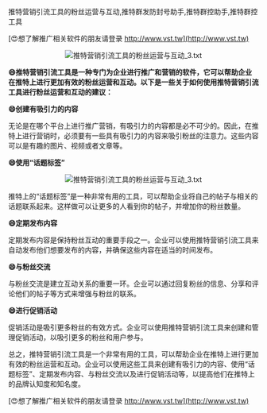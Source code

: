 推特营销引流工具的粉丝运营与互动,推特群发防封号助手,推特群控助手,推特群控工具

[😍想了解推广相关软件的朋友请登录 http://www.vst.tw](http://www.vst.tw)

 <center><img src="https://vst.tw/MP4/tuiguang/png/3.png" alt="推特营销引流工具的粉丝运营与互动_3.txt"></center>

**😄推特营销引流工具是一种专门为企业进行推广和营销的软件，它可以帮助企业在推特上进行更加有效的粉丝运营和互动。以下是一些关于如何使用推特营销引流工具进行粉丝运营和互动的建议：**

**😄创建有吸引力的内容**

无论是在哪个平台上进行推广营销，有吸引力的内容都是必不可少的。因此，在推特上进行营销时，必须要有一些具有吸引力的内容来吸引粉丝的注意力。这些内容可以是有趣的图片、视频或者文章等。

**😄使用“话题标签”**

 <center><img src="https://vst.tw/MP4/tuiguang/png/4.png" alt="推特营销引流工具的粉丝运营与互动_3.txt"></center>

推特上的“话题标签”是一种非常有用的工具，可以帮助企业将自己的帖子与相关的话题联系起来。这样做可以让更多的人看到你的帖子，并增加你的粉丝数量。

**😄定期发布内容**

定期发布内容是保持粉丝互动的重要手段之一。企业可以使用推特营销引流工具来自动发布他们想要发布的内容，并确保这些内容在适当的时间发布。

**😄与粉丝交流**

与粉丝交流是建立互动关系的重要一环。企业可以通过回复粉丝的信息、分享和评论他们的帖子等方式来增强与粉丝的联系。

**😄进行促销活动**

促销活动是吸引更多粉丝的有效方式。企业可以使用推特营销引流工具来创建和管理促销活动，以吸引更多的粉丝和用户参与。

总之，推特营销引流工具是一个非常有用的工具，可以帮助企业在推特上进行更加有效的粉丝运营和互动。企业可以使用这些工具来创建有吸引力的内容、使用“话题标签”、定期发布内容、与粉丝交流以及进行促销活动等，以提高他们在推特上的品牌认知度和知名度。

[😍想了解推广相关软件的朋友请登录 http://www.vst.tw](http://www.vst.tw)



